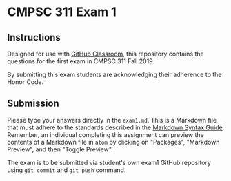 # CMPSC 311 Exam 1

## Instructions

Designed for use with [GitHub Classroom](https://classroom.github.com/), this repository
contains the questions for the first exam in CMPSC 311 Fall 2019.

By submitting this exam students are acknowledging their adherence to the Honor Code.

## Submission

Please type your answers directly in the `exam1.md`. This is a Markdown file that must 
adhere to the standards described in the
[Markdown Syntax Guide](https://guides.github.com/features/mastering-markdown/).
Remember, an individual completing this assignment can preview the contents of a
Markdown file in `atom` by clicking on "Packages", "Markdown Preview", and then
"Toggle Preview".

The exam is to be submitted via student's own exam1 GitHub repository using 
`git commit` and `git push` command. 

